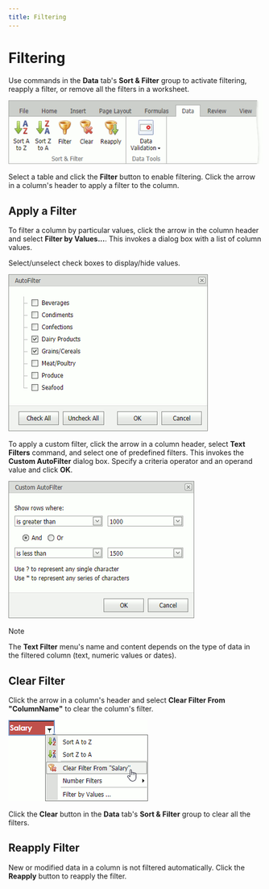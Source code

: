 ```yaml
---
title: Filtering
---
```

# Filtering
Use commands in the **Data** tab's **Sort & Filter** group to activate filtering, reapply a filter, or remove all the filters in a worksheet.

![EUD_ASPxSpreadsheet_DataMenu](../../../images/img26346.png)

Select a table and click the **Filter** button to enable filtering. Click the arrow in a column's header to apply a filter to the column.


## Apply a Filter
To filter a column by particular values, click the arrow in the column header and select **Filter by Values...**. This invokes a dialog box with a list of column values.

Select/unselect check boxes to display/hide values.

![EUD_ASPxSpreadsheet_FilteredTable](../../../images/spreadsheet-data-presentation-filtering-table.png)

To apply a custom filter, click the arrow in a column header, select **Text Filters** command, and select one of predefined filters. This invokes the **Custom AutoFilter** dialog box. Specify a criteria operator and an operand value and click **OK**.

![EUD_ASPxSpreadsheet_FilteringDialog](../../../images/spreadsheet-data-presentation-filtering-dialog.png)


> [!NOTE]
> The **Text Filter** menu's name and content depends on the type of data in the filtered column (text, numeric values or dates).

## Clear Filter
Click the arrow in a column's header and select **Clear Filter From "ColumnName"** to clear the column's filter.

![EUD_ASPxSpreadsheet_ClearFilter](../../../images/spreadsheet-data-presentation-clear-filter.png)

Click the **Clear** button in the **Data** tab's **Sort & Filter** group to clear all the filters.


## Reapply Filter
New or modified data in a column is not filtered automatically. Click the **Reapply** button to reapply the filter.
